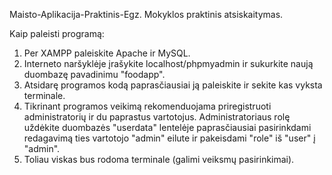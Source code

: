 Maisto-Aplikacija-Praktinis-Egz.
Mokyklos praktinis atsiskaitymas.

Kaip paleisti programą:

1. Per XAMPP paleiskite Apache ir MySQL.
2. Interneto naršyklėje įrašykite localhost/phpmyadmin ir sukurkite naują duombazę pavadinimu "foodapp".
3. Atsidarę programos kodą paprasčiausiai ją paleiskite ir sekite kas vyksta terminale.
4. Tikrinant programos veikimą rekomenduojama priregistruoti administratorių ir du paprastus vartotojus. Administratoriaus rolę uždėkite duombazės "userdata" lentelėje paprasčiausiai pasirinkdami redagavimą ties vartotojo "admin" eilute ir pakeisdami "role" iš "user" į "admin".
5. Toliau viskas bus rodoma terminale (galimi veiksmų pasirinkimai).